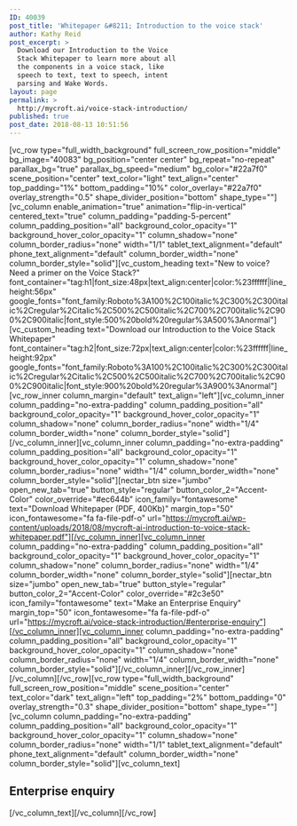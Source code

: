 ```yaml
---
ID: 40039
post_title: 'Whitepaper &#8211; Introduction to the voice stack'
author: Kathy Reid
post_excerpt: >
  Download our Introduction to the Voice
  Stack Whitepaper to learn more about all
  the components in a voice stack, like
  speech to text, text to speech, intent
  parsing and Wake Words.
layout: page
permalink: >
  http://mycroft.ai/voice-stack-introduction/
published: true
post_date: 2018-08-13 10:51:56
---
```

[vc_row type="full_width_background" full_screen_row_position="middle" bg_image="40083" bg_position="center center" bg_repeat="no-repeat" parallax_bg="true" parallax_bg_speed="medium" bg_color="#22a7f0" scene_position="center" text_color="light" text_align="center" top_padding="1%" bottom_padding="10%" color_overlay="#22a7f0" overlay_strength="0.5" shape_divider_position="bottom" shape_type=""][vc_column enable_animation="true" animation="flip-in-vertical" centered_text="true" column_padding="padding-5-percent" column_padding_position="all" background_color_opacity="1" background_hover_color_opacity="1" column_shadow="none" column_border_radius="none" width="1/1" tablet_text_alignment="default" phone_text_alignment="default" column_border_width="none" column_border_style="solid"][vc_custom_heading text="New to voice? Need a primer on the Voice Stack?" font_container="tag:h1|font_size:48px|text_align:center|color:%23ffffff|line_height:56px" google_fonts="font_family:Roboto%3A100%2C100italic%2C300%2C300italic%2Cregular%2Citalic%2C500%2C500italic%2C700%2C700italic%2C900%2C900italic|font_style:500%20bold%20regular%3A500%3Anormal"][vc_custom_heading text="Download our
Introduction to the Voice Stack Whitepaper" font_container="tag:h2|font_size:72px|text_align:center|color:%23ffffff|line_height:92px" google_fonts="font_family:Roboto%3A100%2C100italic%2C300%2C300italic%2Cregular%2Citalic%2C500%2C500italic%2C700%2C700italic%2C900%2C900italic|font_style:900%20bold%20regular%3A900%3Anormal"][vc_row_inner column_margin="default" text_align="left"][vc_column_inner column_padding="no-extra-padding" column_padding_position="all" background_color_opacity="1" background_hover_color_opacity="1" column_shadow="none" column_border_radius="none" width="1/4" column_border_width="none" column_border_style="solid"][/vc_column_inner][vc_column_inner column_padding="no-extra-padding" column_padding_position="all" background_color_opacity="1" background_hover_color_opacity="1" column_shadow="none" column_border_radius="none" width="1/4" column_border_width="none" column_border_style="solid"][nectar_btn size="jumbo" open_new_tab="true" button_style="regular" button_color_2="Accent-Color" color_override="#ec644b" icon_family="fontawesome" text="Download Whitepaper
(PDF, 400Kb)" margin_top="50" icon_fontawesome="fa fa-file-pdf-o" url="https://mycroft.ai/wp-content/uploads/2018/08/mycroft-ai-introduction-to-voice-stack-whitepaper.pdf"][/vc_column_inner][vc_column_inner column_padding="no-extra-padding" column_padding_position="all" background_color_opacity="1" background_hover_color_opacity="1" column_shadow="none" column_border_radius="none" width="1/4" column_border_width="none" column_border_style="solid"][nectar_btn size="jumbo" open_new_tab="true" button_style="regular" button_color_2="Accent-Color" color_override="#2c3e50" icon_family="fontawesome" text="Make an Enterprise Enquiry" margin_top="50" icon_fontawesome="fa fa-file-pdf-o" url="https://mycroft.ai/voice-stack-introduction/#enterprise-enquiry"][/vc_column_inner][vc_column_inner column_padding="no-extra-padding" column_padding_position="all" background_color_opacity="1" background_hover_color_opacity="1" column_shadow="none" column_border_radius="none" width="1/4" column_border_width="none" column_border_style="solid"][/vc_column_inner][/vc_row_inner][/vc_column][/vc_row][vc_row type="full_width_background" full_screen_row_position="middle" scene_position="center" text_color="dark" text_align="left" top_padding="2%" bottom_padding="0" overlay_strength="0.3" shape_divider_position="bottom" shape_type=""][vc_column column_padding="no-extra-padding" column_padding_position="all" background_color_opacity="1" background_hover_color_opacity="1" column_shadow="none" column_border_radius="none" width="1/1" tablet_text_alignment="default" phone_text_alignment="default" column_border_width="none" column_border_style="solid"][vc_column_text]
<h2>Enterprise enquiry</h2>
<div class="_form_47"></div>
<script src="https://mycroftai.activehosted.com/f/embed.php?id=47" type="text/javascript" charset="utf-8"></script>[/vc_column_text][/vc_column][/vc_row]